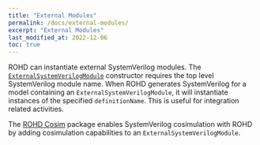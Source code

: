```yaml
---
title: "External Modules"
permalink: /docs/external-modules/
excerpt: "External Modules"
last_modified_at: 2022-12-06
toc: true
---
```


ROHD can instantiate external SystemVerilog modules.  The [`ExternalSystemVerilogModule`](https://intel.github.io/rohd/api/rohd/ExternalSystemVerilogModule-class.html) constructor requires the top level SystemVerilog module name.  When ROHD generates SystemVerilog for a model containing an `ExternalSystemVerilogModule`, it will instantiate instances of the specified `definitionName`.  This is useful for integration related activities.

The [ROHD Cosim](https://github.com/intel/rohd-cosim) package enables SystemVerilog cosimulation with ROHD by adding cosimulation capabilities to an `ExternalSystemVerilogModule`.

